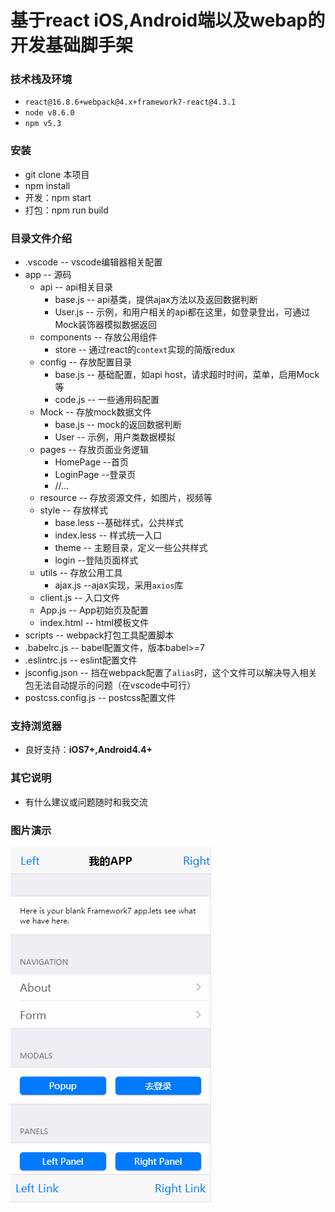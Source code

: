 # 基于react iOS,Android端以及webap的开发基础脚手架
### 技术栈及环境
- `react@16.8.6+webpack@4.x+framework7-react@4.3.1`
- `node v8.6.0`
- `npm v5.3`

### 安装
- git clone 本项目
- npm install
- 开发：npm start
- 打包：npm run build

### 目录文件介绍

- .vscode  -- vscode编辑器相关配置
- app -- 源码
  - api -- api相关目录
    - base.js -- api基类，提供ajax方法以及返回数据判断
    - User.js -- 示例，和用户相关的api都在这里，如登录登出，可通过Mock装饰器模拟数据返回
  - components -- 存放公用组件
    - store -- 通过react的`context`实现的简版redux
  - config --  存放配置目录
    - base.js -- 基础配置，如api host，请求超时时间，菜单，启用Mock等
    - code.js -- 一些通用码配置
  - Mock -- 存放mock数据文件
    - base.js -- mock的返回数据判断
    - User -- 示例，用户类数据模拟
  - pages -- 存放页面业务逻辑
    - HomePage --首页
    - LoginPage --登录页
    - //...
  - resource -- 存放资源文件，如图片，视频等
  - style --  存放样式
    - base.less --基础样式，公共样式
    - index.less -- 样式统一入口
    - theme -- 主题目录，定义一些公共样式
    - login --登陆页面样式
  - utils -- 存放公用工具
    - ajax.js --ajax实现，采用`axios`库
  - client.js -- 入口文件
  - App.js -- App初始页及配置
  - index.html -- html模板文件
- scripts -- webpack打包工具配置脚本
- .babelrc.js -- babel配置文件，版本babel>=7
- .eslintrc.js -- eslint配置文件
- jsconfig.json -- 挡在webpack配置了`alias`时，这个文件可以解决导入相关包无法自动提示的问题（在vscode中可行）
- postcss.config.js -- postcss配置文件

### 支持浏览器
- 良好支持：**iOS7+,Android4.4+**

### 其它说明
- 有什么建议或问题随时和我交流

### 图片演示
![](screens/screen1.gif)